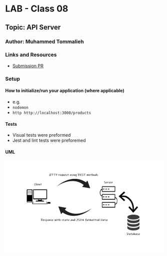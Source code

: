# LAB - Class 08

## Topic: API Server

### Author: Muhammed Tommalieh

### Links and Resources

- [Submission PR](https://github.com/401-advanced-javascript-tommalieh/api-server/pull/3)

### Setup

#### How to initialize/run your application (where applicable)

- e.g.
- `nodemon`
- `http http://localhost:3000/products`


#### Tests

- Visual tests were preformed
- Jest and lint tests were preforemed

#### UML

![UML](./assets/UML.png)
